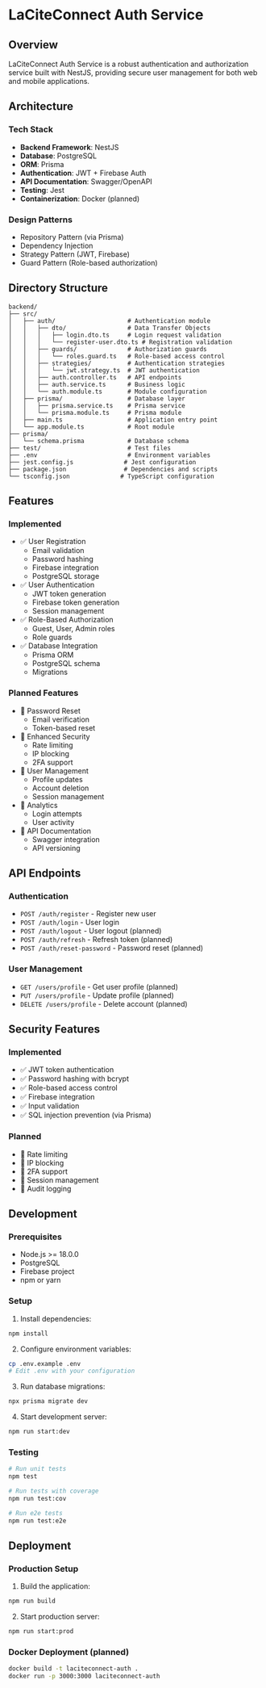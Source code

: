 # LaCiteConnect Auth Service

## Overview
LaCiteConnect Auth Service is a robust authentication and authorization service built with NestJS, providing secure user management for both web and mobile applications.

## Architecture

### Tech Stack
- **Backend Framework**: NestJS
- **Database**: PostgreSQL
- **ORM**: Prisma
- **Authentication**: JWT + Firebase Auth
- **API Documentation**: Swagger/OpenAPI
- **Testing**: Jest
- **Containerization**: Docker (planned)

### Design Patterns
- Repository Pattern (via Prisma)
- Dependency Injection
- Strategy Pattern (JWT, Firebase)
- Guard Pattern (Role-based authorization)

## Directory Structure

```
backend/
├── src/
│   ├── auth/                    # Authentication module
│   │   ├── dto/                 # Data Transfer Objects
│   │   │   ├── login.dto.ts     # Login request validation
│   │   │   └── register-user.dto.ts # Registration validation
│   │   ├── guards/              # Authorization guards
│   │   │   └── roles.guard.ts   # Role-based access control
│   │   ├── strategies/          # Authentication strategies
│   │   │   └── jwt.strategy.ts  # JWT authentication
│   │   ├── auth.controller.ts   # API endpoints
│   │   ├── auth.service.ts      # Business logic
│   │   └── auth.module.ts       # Module configuration
│   ├── prisma/                  # Database layer
│   │   ├── prisma.service.ts    # Prisma service
│   │   └── prisma.module.ts     # Prisma module
│   ├── main.ts                  # Application entry point
│   └── app.module.ts            # Root module
├── prisma/
│   └── schema.prisma            # Database schema
├── test/                        # Test files
├── .env                         # Environment variables
├── jest.config.js              # Jest configuration
├── package.json                # Dependencies and scripts
└── tsconfig.json              # TypeScript configuration
```

## Features

### Implemented
- ✅ User Registration
  - Email validation
  - Password hashing
  - Firebase integration
  - PostgreSQL storage
- ✅ User Authentication
  - JWT token generation
  - Firebase token generation
  - Session management
- ✅ Role-Based Authorization
  - Guest, User, Admin roles
  - Role guards
- ✅ Database Integration
  - Prisma ORM
  - PostgreSQL schema
  - Migrations

### Planned Features
- 🔄 Password Reset
  - Email verification
  - Token-based reset
- 🔄 Enhanced Security
  - Rate limiting
  - IP blocking
  - 2FA support
- 🔄 User Management
  - Profile updates
  - Account deletion
  - Session management
- 🔄 Analytics
  - Login attempts
  - User activity
- 🔄 API Documentation
  - Swagger integration
  - API versioning

## API Endpoints

### Authentication
- `POST /auth/register` - Register new user
- `POST /auth/login` - User login
- `POST /auth/logout` - User logout (planned)
- `POST /auth/refresh` - Refresh token (planned)
- `POST /auth/reset-password` - Password reset (planned)

### User Management
- `GET /users/profile` - Get user profile (planned)
- `PUT /users/profile` - Update profile (planned)
- `DELETE /users/profile` - Delete account (planned)

## Security Features

### Implemented
- ✅ JWT token authentication
- ✅ Password hashing with bcrypt
- ✅ Role-based access control
- ✅ Firebase integration
- ✅ Input validation
- ✅ SQL injection prevention (via Prisma)

### Planned
- 🔄 Rate limiting
- 🔄 IP blocking
- 🔄 2FA support
- 🔄 Session management
- 🔄 Audit logging

## Development

### Prerequisites
- Node.js >= 18.0.0
- PostgreSQL
- Firebase project
- npm or yarn

### Setup
1. Install dependencies:
```bash
npm install
```

2. Configure environment variables:
```bash
cp .env.example .env
# Edit .env with your configuration
```

3. Run database migrations:
```bash
npx prisma migrate dev
```

4. Start development server:
```bash
npm run start:dev
```

### Testing
```bash
# Run unit tests
npm test

# Run tests with coverage
npm run test:cov

# Run e2e tests
npm run test:e2e
```

## Deployment

### Production Setup
1. Build the application:
```bash
npm run build
```

2. Start production server:
```bash
npm run start:prod
```

### Docker Deployment (planned)
```bash
docker build -t laciteconnect-auth .
docker run -p 3000:3000 laciteconnect-auth
```

